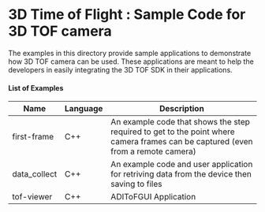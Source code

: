# 3D Time of Flight : Sample Code for 3D TOF camera

The examples in this directory provide sample applications to demonstrate how 3D TOF camera can be used. These applications are meant to help the developers in easily integrating the 3D TOF SDK in their applications.

#### List of Examples

| Name | Language | Description |
| --------- | ----------- | -------------- |
| first-frame | C++ | An example code that shows the step required to get to the point where camera frames can be captured (even from a remote camera) |
| data_collect | C++ | An example code and user application for retriving data from the device then saving to files |
| tof-viewer | C++ | ADIToFGUI Application |